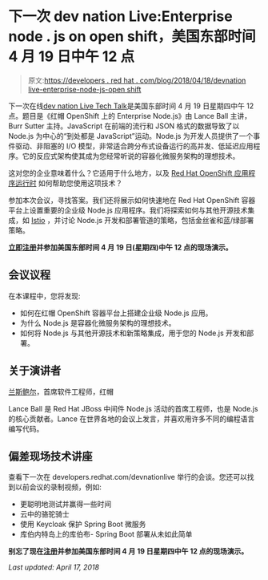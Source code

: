 # 下一次 dev nation Live:Enterprise node . js on open shift，美国东部时间 4 月 19 日中午 12 点

> 原文:[https://developers . red hat . com/blog/2018/04/18/devnation live-enterprise-node-js-open shift](https://developers.redhat.com/blog/2018/04/18/devnationlive-enterprise-node-js-openshift)

下一次在线[dev nation Live Tech Talk](https://developers.redhat.com/devnationlive/)是美国东部时间 4 月 19 日星期四中午 12 点。题目是《红帽 OpenShift 上的 Enterprise Node.js》由 Lance Ball 主讲，Burr Sutter 主持。JavaScript 在前端的流行和 JSON 格式的数据导致了以 Node.js 为中心的“到处都是 JavaScript”运动。Node.js 为开发人员提供了一个事件驱动、非阻塞的 I/O 模型，非常适合跨分布式设备运行的高并发、低延迟应用程序。它的反应式架构使其成为您经常听说的容器化微服务架构的理想技术。

这对您的企业意味着什么？它适用于什么地方，以及 [Red Hat OpenShift 应用程序运行时](https://developers.redhat.com/products/rhoar/overview/) 如何帮助您使用这项技术？

参加本次会议，寻找答案。我们还将展示如何快速地在 Red Hat OpenShift 容器平台上设置重要的企业级 Node.js 应用程序。我们将探索如何与其他开源技术集成，如 [Istio](https://developers.redhat.com/blog/tag/istio/) ，并讨论 Node.js 开发和部署管道的策略，包括金丝雀和蓝/绿部署策略。

**[立即注册](https://onlinexperiences.com/scripts/Server.nxp?LASCmd=AI:4;F:QS!10100&ShowKey=51003&AffiliateData=blog)并参加美国东部时间 4 月 19 日(星期四)中午 12 点的现场演示。**

## 会议议程

在本课程中，您将发现:

*   如何在红帽 OpenShift 容器平台上搭建企业级 Node.js 应用。
*   为什么 Node.js 是容器化微服务架构的理想技术。
*   如何将 Node.js 与其他开源技术和新策略集成，用于您的 Node.js 开发和部署。

## 关于演讲者

[兰斯鲍尔](https://twitter.com/lanceball)，首席软件工程师，红帽 

Lance Ball 是 Red Hat JBoss 中间件 Node.js 活动的首席工程师，也是 Node.js 的核心贡献者。Lance 在世界各地的会议上发言，并喜欢用许多不同的编程语言编写代码。

## 偏差现场技术讲座

查看下一次在 developers.redhat.com/devnationlive 举行的会谈。您还可以找到以前会议的录制视频，例如:

*   更聪明地测试并赢得一些时间
*   云中的骆驼骑士
*   使用 Keycloak 保护 Spring Boot 微服务
*   库伯内特岛上的库伯布- Spring Boot 部署从未如此简单

**别忘了现在[注册](https://onlinexperiences.com/scripts/Server.nxp?LASCmd=AI:4;F:QS!10100&ShowKey=51003&AffiliateData=blog)并参加美国东部时间 4 月 19 日星期四中午 12 点的现场演示。**

*Last updated: April 17, 2018*